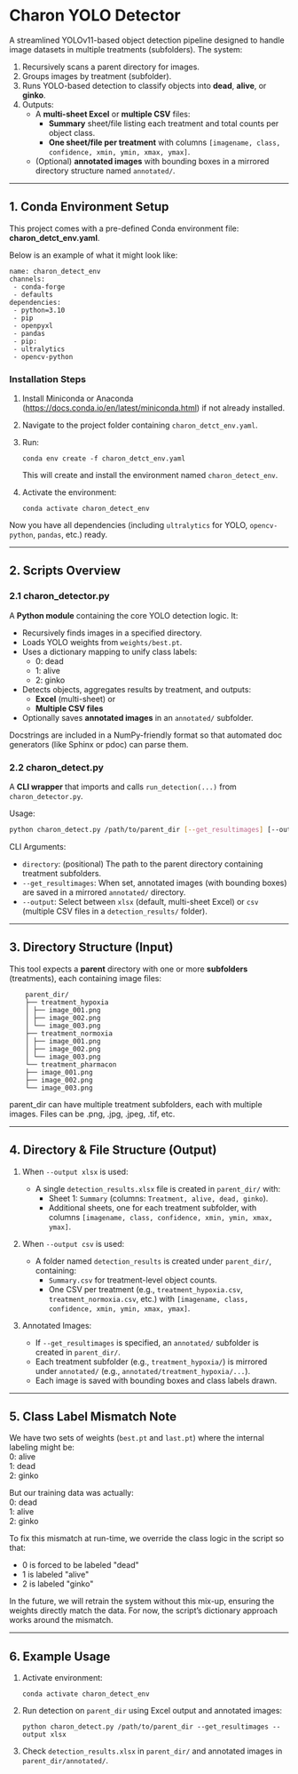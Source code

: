 # Charon YOLO Detector

A streamlined YOLOv11-based object detection pipeline designed to handle image datasets in multiple treatments (subfolders). The system:

1. Recursively scans a parent directory for images.
2. Groups images by treatment (subfolder).
3. Runs YOLO-based detection to classify objects into **dead**, **alive**, or **ginko**.
4. Outputs:
    - A **multi-sheet Excel** or **multiple CSV** files:
        - **Summary** sheet/file listing each treatment and total counts per object class.
        - **One sheet/file per treatment** with columns `[imagename, class, confidence, xmin, ymin, xmax, ymax]`.
    - (Optional) **annotated images** with bounding boxes in a mirrored directory structure named `annotated/`.

---

## 1. Conda Environment Setup

This project comes with a pre-defined Conda environment file: **charon_detct_env.yaml**.

Below is an example of what it might look like:

```
name: charon_detect_env 
channels: 
 - conda-forge 
 - defaults 
dependencies:
 - python=3.10 
 - pip
 - openpyxl 
 - pandas 
 - pip: 
 - ultralytics 
 - opencv-python
```
### Installation Steps

1. Install Miniconda or Anaconda (https://docs.conda.io/en/latest/miniconda.html) if not already installed.
    
2. Navigate to the project folder containing `charon_detct_env.yaml`.
    
3. Run:
    
    ```conda env create -f charon_detct_env.yaml```
    
    This will create and install the environment named `charon_detect_env`.
    
4. Activate the environment:
    
    ```conda activate charon_detect_env```
    

Now you have all dependencies (including `ultralytics` for YOLO, `opencv-python`, `pandas`, etc.) ready.

---

## 2. Scripts Overview

### 2.1 charon_detector.py

A **Python module** containing the core YOLO detection logic. It:

- Recursively finds images in a specified directory.
- Loads YOLO weights from `weights/best.pt`.
- Uses a dictionary mapping to unify class labels:
    - 0: dead
    - 1: alive
    - 2: ginko
- Detects objects, aggregates results by treatment, and outputs:
    - **Excel** (multi-sheet) or
    - **Multiple CSV files**
- Optionally saves **annotated images** in an `annotated/` subfolder.

Docstrings are included in a NumPy-friendly format so that automated doc generators (like Sphinx or pdoc) can parse them.

### 2.2 charon_detect.py

A **CLI wrapper** that imports and calls `run_detection(...)` from `charon_detector.py`.

Usage:

``` bash 
python charon_detect.py /path/to/parent_dir [--get_resultimages] [--output xlsx|csv]
```
CLI Arguments:

- `directory`: (positional) The path to the parent directory containing treatment subfolders.
- `--get_resultimages`: When set, annotated images (with bounding boxes) are saved in a mirrored `annotated/` directory.
- `--output`: Select between `xlsx` (default, multi-sheet Excel) or `csv` (multiple CSV files in a `detection_results/` folder).

---

## 3. Directory Structure (Input)

This tool expects a **parent** directory with one or more **subfolders** (treatments), each containing image files:
```
    parent_dir/ 
    ├── treatment_hypoxia 
    │ ├── image_001.png
    │ ├── image_002.png
    │ └── image_003.png
    ├── treatment_normoxia 
    │ ├── image_001.png 
    │ ├── image_002.png 
    │ └── image_003.png 
    └── treatment_pharmacon 
    ├── image_001.png 
    ├── image_002.png 
    └── image_003.png
```

parent_dir can have multiple treatment subfolders, each with multiple images. Files can be .png, .jpg, .jpeg, .tif, etc.

---

## 4. Directory & File Structure (Output)

1. When `--output xlsx` is used:
    
    - A single `detection_results.xlsx` file is created in `parent_dir/` with:
        - Sheet 1: `Summary` (columns: `Treatment, alive, dead, ginko`).
        - Additional sheets, one for each treatment subfolder, with columns `[imagename, class, confidence, xmin, ymin, xmax, ymax]`.
2. When `--output csv` is used:
    
    - A folder named `detection_results` is created under `parent_dir/`, containing:
        - `Summary.csv` for treatment-level object counts.
        - One CSV per treatment (e.g., `treatment_hypoxia.csv`, `treatment_normoxia.csv`, etc.) with `[imagename, class, confidence, xmin, ymin, xmax, ymax]`.
3. Annotated Images:
    
    - If `--get_resultimages` is specified, an `annotated/` subfolder is created in `parent_dir/`.
    - Each treatment subfolder (e.g., `treatment_hypoxia/`) is mirrored under `annotated/` (e.g., `annotated/treatment_hypoxia/...`).
    - Each image is saved with bounding boxes and class labels drawn.

---

## 5. Class Label Mismatch Note

We have two sets of weights (`best.pt` and `last.pt`) where the internal labeling might be:  
0: alive  
1: dead  
2: ginko

But our training data was actually:  
0: dead  
1: alive  
2: ginko

To fix this mismatch at run-time, we override the class logic in the script so that:

- 0 is forced to be labeled "dead"
- 1 is labeled "alive"
- 2 is labeled "ginko"

In the future, we will retrain the system without this mix-up, ensuring the weights directly match the data. For now, the script’s dictionary approach works around the mismatch.

---

## 6. Example Usage

1. Activate environment:
    ```
    conda activate charon_detect_env
    ```
2. Run detection on `parent_dir` using Excel output and annotated images:
    ```
    python charon_detect.py /path/to/parent_dir --get_resultimages --output xlsx
    ```
3. Check `detection_results.xlsx` in `parent_dir/` and annotated images in `parent_dir/annotated/`.